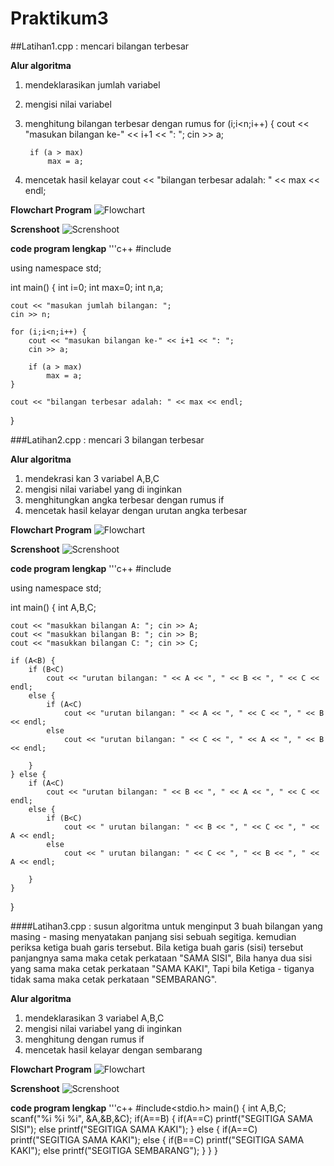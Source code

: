 # Praktikum3

##Latihan1.cpp : mencari bilangan terbesar

**Alur algoritma**
1. mendeklarasikan jumlah variabel
2. mengisi nilai variabel
3. menghitung bilangan terbesar dengan rumus 
	for (i;i<n;i++) {
	cout << "masukan bilangan ke-" << i+1 << ": ";
        cin >> a;

        if (a > max)
            max = a;

4. mencetak hasil kelayar cout << "bilangan terbesar adalah: " << max << endl;

**Flowchart Program**
![Flowchart](https://raw.githubusercontent.com/gilangferdiansyah/Praktikum3/master/Flowchart1.png)

**Screnshoot**
![Screnshoot](https://raw.githubusercontent.com/gilangferdiansyah/Praktikum3/master/Screnshoot1.png)


**code program lengkap**
'''c++
#include <iostream>

using namespace std;

int main() {
    int i=0;
    int max=0;
    int n,a;

    cout << "masukan jumlah bilangan: ";
    cin >> n;

    for (i;i<n;i++) {
        cout << "masukan bilangan ke-" << i+1 << ": ";
        cin >> a;

        if (a > max)
            max = a;
    }

    cout << "bilangan terbesar adalah: " << max << endl;
}


###Latihan2.cpp : mencari 3 bilangan terbesar

**Alur algoritma**
1. mendekrasi kan 3 variabel A,B,C
2. mengisi nilai variabel yang di inginkan
3. menghitungkan angka terbesar dengan rumus if
4. mencetak hasil kelayar dengan urutan angka terbesar

**Flowchart Program**
![Flowchart](https://raw.githubusercontent.com/gilangferdiansyah/Praktikum3/master/Flowchart2.jpg)

**Screnshoot**
![Screnshoot](https://raw.githubusercontent.com/gilangferdiansyah/Praktikum3/master/Screnshoot2.png)

**code program lengkap**
'''c++
#include<iostream>

using namespace std;

int main() {
    int A,B,C;

    cout << "masukkan bilangan A: "; cin >> A;
    cout << "masukkan bilangan B: "; cin >> B;
    cout << "masukkan bilangan C: "; cin >> C;

    if (A<B) {
        if (B<C)
            cout << "urutan bilangan: " << A << ", " << B << ", " << C << endl;
        else {
            if (A<C)
                cout << "urutan bilangan: " << A << ", " << C << ", " << B << endl;
            else
                cout << "urutan bilangan: " << C << ", " << A << ", " << B << endl;

        }
    } else {
        if (A<C)
            cout << "urutan bilangan: " << B << ", " << A << ", " << C << endl;
        else {
            if (B<C)
                cout << " urutan bilangan: " << B << ", " << C << ", " << A << endl;
            else
                cout << " urutan bilangan: " << C << ", " << B << ", " << A << endl;

        }
    }
}

####Latihan3.cpp : susun algoritma untuk menginput 3 buah bilangan yang masing - masing menyatakan panjang sisi sebuah segitiga. kemudian periksa ketiga buah garis tersebut. Bila ketiga buah garis (sisi) tersebut panjangnya sama maka cetak perkataan "SAMA SISI", Bila hanya dua sisi yang sama maka cetak perkataan "SAMA KAKI", Tapi bila Ketiga - tiganya tidak sama maka cetak perkataan "SEMBARANG". 

**Alur algoritma** 
1. mendeklarasikan 3 variabel A,B,C
2. mengisi nilai variabel yang di inginkan
3. menghitung dengan rumus if
4. mencetak hasil kelayar dengan sembarang

**Flowchart Program**
![Flowchart](https://raw.githubusercontent.com/gilangferdiansyah/Praktikum3/master/Flowchart3.png)

**Screnshoot**
![Screnshoot](https://raw.githubusercontent.com/gilangferdiansyah/Praktikum3/master/Screshoot3.png)

**code program lengkap**
'''c++
 #include<stdio.h>
main()
{ int A,B,C;
  scanf("%i %i %i", &A,&B,&C);
  if(A==B)
    { if(A==C)
	  printf("SEGITIGA SAMA SISI");
	else
  	  printf("SEGITIGA SAMA KAKI");
    }
  else
     { if(A==C)
	   printf("SEGITIGA SAMA KAKI");
	else
         { if(B==C)
		 printf("SEGITIGA SAMA KAKI");
   	     else
              printf("SEGITIGA SEMBARANG");
         }
    }
}
